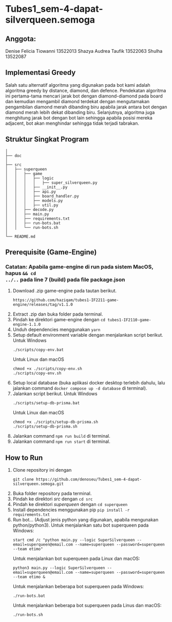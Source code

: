 # Tubes1_sem-4-dapat-silverqueen.semoga
## Anggota:
Denise Felicia Tiowanni 13522013
Shazya Audrea Taufik 13522063
Shulha 13522087

## Implementasi Greedy
Salah satu alternatif algoritma yang digunakan pada bot kami adalah algoritma greedy by distance, diamond, dan defence. Pendekatan algoritma ini pertama-tama mencari jarak bot dengan diamond-diamond pada board dan kemudian mengambil diamond terdekat dengan mengutamakan pengambilan diamond merah dibanding biru apabila jarak antara bot dengan diamond merah lebih dekat dibanding biru. Selanjutnya, algoritma juga menghitung jarak bot dengan bot lain sehingga apabila posisi mereka adjacent, bot akan menghindar sehingga tidak terjadi tabrakan.


## Struktur Singkat Program

```
│
├── doc
│
├── src
│   ├── superqueen
│   │   ├── game
│   │   │   ├── logic
│   │   │   │   ├── super_silverqueen.py
│   │   │   ├── __init__.py
│   │   │   ├── api.py
│   │   │   ├── board_handler.py
│   │   │   ├── models.py
│   │   │   ├── util.py
│   │   ├── decode.py
│   │   ├── main.py
│   │   ├── requirements.txt
│   │   ├── run-bots.bat
│   │   └── run-bots.sh
│
└── README.md
```

## Prerequisite (Game-Engine)
### Catatan: Apabila game-engine di run pada sistem MacOS, hapus <code>&& cd ../..</code> pada line 7 (build) pada file package.json
1. Download .zip game-engine pada tautan berikut. 
    ```
    https://github.com/haziqam/tubes1-IF2211-game-engine/releases/tag/v1.1.0
    ```
2. Extract .zip dan buka folder pada terminal.
3. Pindah ke direktori game-engine dengan `cd tubes1-IF2110-game-engine-1.1.0`
4. Unduh dependencies menggunakan <code>yarn</code>
5. Setup default environment variable dengan menjalankan script berikut.
    Untuk Windows
    ```
    ./scripts/copy-env.bat
    ```
    Untuk Linux dan macOS
    ``` 
    chmod +x ./scripts/copy-env.sh
    ./scripts/copy-env.sh
    ```
6. Setup local database (buka aplikasi docker desktop terlebih dahulu, lalu jalankan command `docker compose up -d database` di terminal).
7. Jalankan script berikut.
    Untuk Windows
    ```
    ./scripts/setup-db-prisma.bat
    ```
    Untuk Linux dan macOS
    ``` 
    chmod +x ./scripts/setup-db-prisma.sh
    ./scripts/setup-db-prisma.sh
    ``` 
8. Jalankan command <code>npm run build</code> di terminal.
8. Jalankan command <code>npm run start</code> di terminal.

## How to Run
1. Clone repository ini dengan 
    ```
    git clone https://github.com/denoseu/Tubes1_sem-4-dapat-silverqueen.semoga.git
    ```
2. Buka folder repository pada terminal.
3. Pindah ke direktori *src* dengan `cd src`
3. Pindah ke direktori *superqueen* dengan `cd superqueen`
4. Install dependencies menggunakan pip <code>pip install -r requirements.txt</code>
5. Run bot... (Adjust jenis python yang digunakan, apabila mengunakan python/python3).
    Untuk menjalankan satu bot superqueen pada Windows:
    ```
    start cmd /c "python main.py --logic SuperSilverqueen --email=superqueen@email.com --name=superqueen --password=superqueen --team etimo"
    ```
    Untuk menjalankan bot superqueen pada Linux dan macOS:
    ```
    python3 main.py --logic SuperSilverqueen --email=superqueen@email.com --name=superqueen --password=superqueen --team etimo &
    ```
    Untuk menjalankan beberapa bot superqueen pada Windows:
    ```
    ./run-bots.bat
    ```
    Untuk menjalankan beberapa bot superqueen pada Linus dan macOS:
    ```
    ./run-bots.sh
    ```